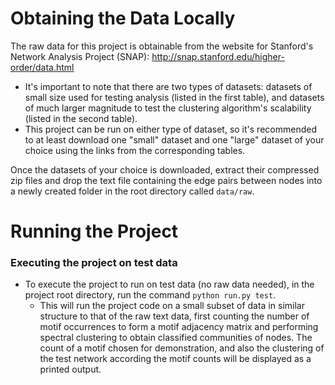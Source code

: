 # Obtaining the Data Locally

The raw data for this project is obtainable from the website for Stanford's Network Analysis Project (SNAP): http://snap.stanford.edu/higher-order/data.html

- It's important to note that there are two types of datasets: datasets of small size used for testing analysis (listed in the first table), and datasets of much larger magnitude to test the clustering algorithm's scalability (listed in the second table).
- This project can be run on either type of dataset, so it's recommended to at least download one "small" dataset and one "large" dataset of your choice using the links from the corresponding tables.

Once the datasets of your choice is downloaded, extract their compressed zip files and drop the text file containing the edge pairs between nodes into a newly created folder in the root directory called `data/raw`.

# Running the Project

### Executing the project on test data

- To execute the project to run on test data (no raw data needed), in the project root directory, run the command `python run.py test`.
  - This will run the project code on a small subset of data in similar structure to that of the raw text data, first counting the number of motif occurrences to form a motif adjacency matrix and performing spectral clustering to obtain classified communities of nodes. The count of a motif chosen for demonstration, and also the clustering of the test network according the motif counts will be displayed as a printed output.
